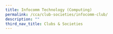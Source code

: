 ```yaml
---
title: Infocomm Technology (Computing)
permalink: /cca/club-societies/infocomm-club/
description: ""
third_nav_title: Clubs & Societies
---
```

